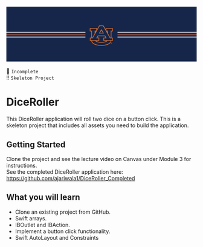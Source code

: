 ![alt text](https://github.com/ajariwala1/DiceRoller/blob/main/docs/banner_au.png?raw=true)


:stop_sign: `Incomplete` <br/>
:bangbang: `Skeleton Project`

# DiceRoller

This DiceRoller application will roll two dice on a button click. 
This is a skeleton project that includes all assets you need to build the application.

## Getting Started

Clone the project and see the lecture video on Canvas under Module 3 for instructions. <br/>
See the completed DiceRoller application here: <br/>
https://github.com/ajariwala1/DiceRoller_Completed

## What you will learn

- Clone an existing project from GitHub.
- Swift arrays.
- IBOutlet and IBAction.
- Implement a button click functionality.
- Swift AutoLayout and Constraints
